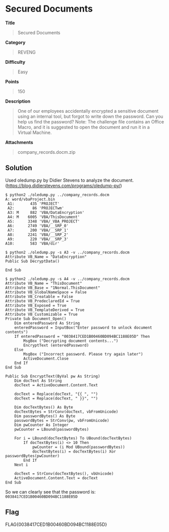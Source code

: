 # Secured Documents

**Title**
> Secured Documents

**Category**
> REVENG

**Difficulty**
> Easy

**Points**
> 150

**Description**
> One of our employees accidentally encrypted a sensitive document using an internal tool, but forgot to write down the password. Can you help us find the password? Note: The challenge file contains an Office Macro, and it is suggested to open the document and run it in a Virtual Machine.

**Attachments**
> company_records.docm.zip

## Solution
Used oledump.py by Didier Stevens to analyze the document. (https://blog.didierstevens.com/programs/oledump-py/)

```shell
$ python2 ./oledump.py ../company_records.docm 
A: word/vbaProject.bin
 A1:       435 'PROJECT'
 A2:        86 'PROJECTwm'
 A3: M     882 'VBA/DataEncryption'
 A4: M    6005 'VBA/ThisDocument'
 A5:      3348 'VBA/_VBA_PROJECT'
 A6:      2749 'VBA/__SRP_0'
 A7:       200 'VBA/__SRP_1'
 A8:      2241 'VBA/__SRP_2'
 A9:       220 'VBA/__SRP_3'
A10:       583 'VBA/dir'

$ python2 ./oledump.py -s A3 -v ../company_records.docm 
Attribute VB_Name = "DataEncryption"
Public Sub DecryptData()
    
End Sub

$ python2 ./oledump.py -s A4 -v ../company_records.docm 
Attribute VB_Name = "ThisDocument"
Attribute VB_Base = "1Normal.ThisDocument"
Attribute VB_GlobalNameSpace = False
Attribute VB_Creatable = False
Attribute VB_PredeclaredId = True
Attribute VB_Exposed = True
Attribute VB_TemplateDerived = True
Attribute VB_Customizable = True
Private Sub Document_Open()
    Dim enteredPassword As String
    enteredPassword = InputBox("Enter password to unlock document contents")
    If enteredPassword = "0038417CED1B00460BD094BC1188E05D" Then
        MsgBox ("Decrypting document contents...")
        EncryptText (enteredPassword)
    Else
        MsgBox ("Incorrect password. Please try again later")
        ActiveDocument.Close
    End If
End Sub

Public Sub EncryptText(ByVal pw As String)
    Dim docText As String
    docText = ActiveDocument.Content.Text
    
    docText = Replace(docText, "{{ ", "")
    docText = Replace(docText, " }}", "")
    
    Dim docTextBytes() As Byte
    docTextBytes = StrConv(docText, vbFromUnicode)
    Dim passwordBytes() As Byte
    passwordBytes = StrConv(pw, vbFromUnicode)
    Dim pwCounter As Integer
    pwCounter = LBound(passwordBytes)
    
    For i = LBound(docTextBytes) To UBound(docTextBytes)
        If docTextBytes(i) <> 10 Then
            pwCounter = (i Mod UBound(passwordBytes))
            docTextBytes(i) = docTextBytes(i) Xor passwordBytes(pwCounter)
        End If
    Next i
    
    docText = StrConv(docTextBytes(), vbUnicode)
    ActiveDocument.Content.Text = docText
End Sub
```

So we can clearly see that the password is: `0038417CED1B00460BD094BC1188E05D`

## Flag
FLAG{0038417CED1B00460BD094BC1188E05D}
